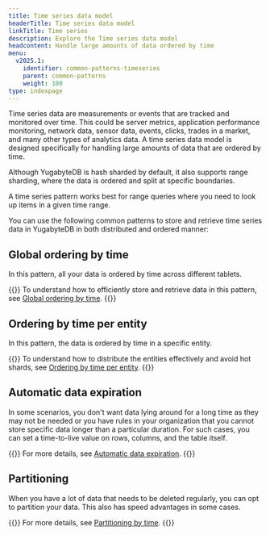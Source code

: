 ```yaml
---
title: Time series data model
headerTitle: Time series data model
linkTitle: Time series
description: Explore the Time series data model
headcontent: Handle large amounts of data ordered by time
menu:
  v2025.1:
    identifier: common-patterns-timeseries
    parent: common-patterns
    weight: 100
type: indexpage
---
```


Time series data are measurements or events that are tracked and monitored over time. This could be server metrics, application performance monitoring, network data, sensor data, events, clicks, trades in a market, and many other types of analytics data. A time series data model is designed specifically for handling large amounts of data that are ordered by time.

Although YugabyteDB is hash sharded by default, it also supports range sharding, where the data is ordered and split at specific boundaries.

A time series pattern works best for range queries where you need to look up items in a given time range.

You can use the following common patterns to store and retrieve time series data in YugabyteDB in both distributed and ordered manner:

## Global ordering by time

In this pattern, all your data is ordered by time across different tablets.

{{<lead link="./global-ordering">}}
To understand how to efficiently store and retrieve data in this pattern, see [Global ordering by time](./global-ordering).
{{</lead>}}

## Ordering by time per entity

In this pattern, the data is ordered by time in a specific entity.

{{<lead link="./ordering-by-entity">}}
To understand how to distribute the entities effectively and avoid hot shards, see [Ordering by time per entity](./ordering-by-entity).
{{</lead>}}

## Automatic data expiration

In some scenarios, you don't want data lying around for a long time as they may not be needed or you have rules in your organization that you cannot store specific data longer than a particular duration. For such cases, you can set a time-to-live value on rows, columns, and the table itself.

{{<lead link="./data-expiry">}}
For more details, see [Automatic data expiration](./data-expiry).
{{</lead>}}

## Partitioning

When you have a lot of data that needs to be deleted regularly, you can opt to partition your data. This also has speed advantages in some cases.

{{<lead link="./data-expiry">}}
For more details, see [Partitioning by time](./partitioning-by-time).
{{</lead>}}

